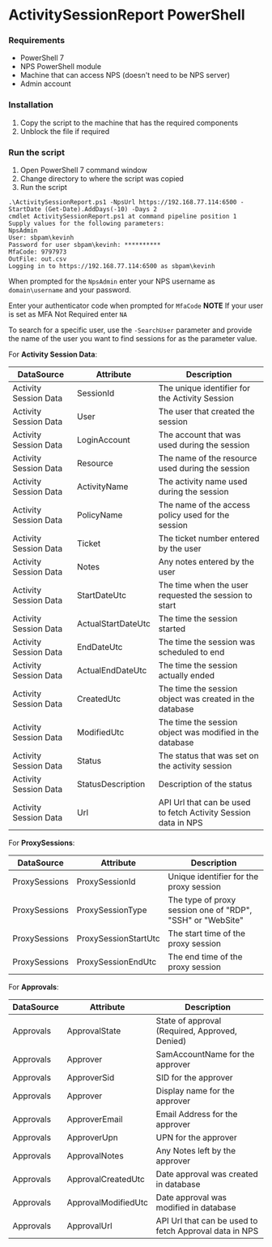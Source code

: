 # ActivitySessionReport PowerShell

### Requirements
* PowerShell 7
* NPS PowerShell module 
* Machine that can access NPS (doesn't need to be NPS server)
* Admin account 

### Installation
1. Copy the script to the machine that has the required components
1. Unblock the file if required

### Run the script
1. Open PowerShell 7 command window
1. Change directory to where the script was copied
1. Run the script

```text
.\ActivitySessionReport.ps1 -NpsUrl https://192.168.77.114:6500 -StartDate (Get-Date).AddDays(-10) -Days 2
cmdlet ActivitySessionReport.ps1 at command pipeline position 1
Supply values for the following parameters:
NpsAdmin
User: sbpam\kevinh
Password for user sbpam\kevinh: **********
MfaCode: 9797973
OutFile: out.csv
Logging in to https://192.168.77.114:6500 as sbpam\kevinh 
```

When prompted for the `NpsAdmin` enter your NPS username as `domain\username` and your password. 

Enter your authenticator code when prompted for `MfaCode`
**NOTE** If your user is set as MFA Not Required enter `NA`

To search for a specific user, use the `-SearchUser` parameter and provide the name of the user you want to find sessions for as the parameter value.
 
For **Activity Session Data**:

| DataSource           | Attribute          | Description                                             |
|----------------------|--------------------|---------------------------------------------------------|
| Activity Session Data| SessionId          | The unique identifier for the Activity Session          |
| Activity Session Data| User               | The user that created the session                       |
| Activity Session Data| LoginAccount       | The account that was used during the session            |
| Activity Session Data| Resource           | The name of the resource used during the session        |
| Activity Session Data| ActivityName       | The activity name used during the session               |
| Activity Session Data| PolicyName         | The name of the access policy used for the session      |
| Activity Session Data| Ticket             | The ticket number entered by the user                   |
| Activity Session Data| Notes              | Any notes entered by the user                           |
| Activity Session Data| StartDateUtc       | The time when the user requested the session to start   |
| Activity Session Data| ActualStartDateUtc | The time the session started                            |
| Activity Session Data| EndDateUtc         | The time the session was scheduled to end               |
| Activity Session Data| ActualEndDateUtc   | The time the session actually ended                     |
| Activity Session Data| CreatedUtc         | The time the session object was created in the database |
| Activity Session Data| ModifiedUtc        | The time the session object was modified in the database |
| Activity Session Data| Status             | The status that was set on the activity session         |
| Activity Session Data| StatusDescription  | Description of the status                               |
| Activity Session Data| Url                |  API Url that can be used to fetch Activity Session data in NPS |

For **ProxySessions**:

| DataSource   | Attribute             | Description                                           |
|--------------|-----------------------|-------------------------------------------------------|
| ProxySessions| ProxySessionId        | Unique identifier for the proxy session               |
| ProxySessions| ProxySessionType      | The type of proxy session one of "RDP", "SSH" or "WebSite" |
| ProxySessions| ProxySessionStartUtc  | The start time of the proxy session                   |
| ProxySessions| ProxySessionEndUtc    | The end time of the proxy session                     |

For **Approvals**:

| DataSource  | Attribute           | Description                                   |
|-------------|---------------------|-----------------------------------------------|
| Approvals   | ApprovalState       | State of approval (Required, Approved, Denied)|
| Approvals   | Approver            | SamAccountName for the approver               |
| Approvals   | ApproverSid         | SID for the approver                          |
| Approvals   | Approver            | Display name for the approver                 |
| Approvals   | ApproverEmail       | Email Address for the approver                |
| Approvals   | ApproverUpn         | UPN for the approver                          |
| Approvals   | ApprovalNotes       | Any Notes left by the approver                |
| Approvals   | ApprovalCreatedUtc  | Date approval was created in database         |
| Approvals   | ApprovalModifiedUtc | Date approval was modified in database        |
| Approvals   | ApprovalUrl         |  API Url that can be used to fetch Approval data in NPS |
